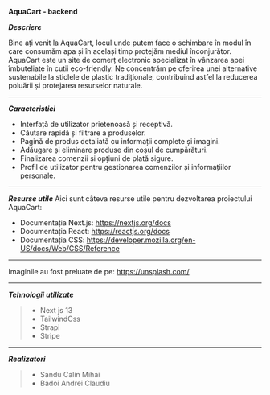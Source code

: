 **AquaCart - backend**

***Descriere***

Bine ați venit la AquaCart, locul unde putem face o schimbare în modul în care consumăm apa și în același timp protejăm mediul înconjurător. AquaCart este un site de comerț electronic specializat în vânzarea apei îmbuteliate în cutii eco-friendly. Ne concentrăm pe oferirea unei alternative sustenabile la sticlele de plastic tradiționale, contribuind astfel la reducerea poluării și protejarea resurselor naturale.

---

***Caracteristici***
- Interfață de utilizator prietenoasă și receptivă.
- Căutare rapidă și filtrare a produselor.
- Pagină de produs detaliată cu informații complete și imagini.
- Adăugare și eliminare produse din coșul de cumpărături.
- Finalizarea comenzii și opțiuni de plată sigure.
- Profil de utilizator pentru gestionarea comenzilor și informațiilor personale.

---

***Resurse utile***
Aici sunt câteva resurse utile pentru dezvoltarea proiectului AquaCart:

- Documentația Next.js: https://nextjs.org/docs
- Documentația React: https://reactjs.org/docs
- Documentația CSS: https://developer.mozilla.org/en-US/docs/Web/CSS/Reference

---

Imaginile au fost preluate de pe: https://unsplash.com/

---

***Tehnologii utilizate***
> - Next js 13
> - TailwindCss
> - Strapi
> - Stripe

---

***Realizatori***
> - Sandu Calin Mihai
> - Badoi Andrei Claudiu
